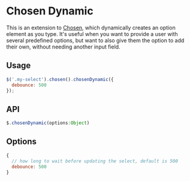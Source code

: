 # Chosen Dynamic

This is an extension to [Chosen](https://github.com/harvesthq/chosen),
which dynamically creates an option element as you type. It's useful when you 
want to provide a user with several predefined options, but want to also give
them the option to add their own, without needing another input field.

## Usage
```js
$('.my-select').chosen().chosenDynamic({
  debounce: 500
});
```

## API
```js
$.chosenDynamic(options:Object)
```

## Options
```js
{
  // how long to wait before updating the select, default is 500
  debounce: 500
}
```
